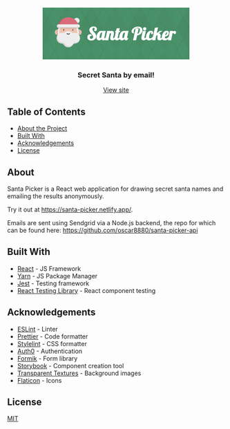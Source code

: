 <p align="center">
  <a href="https://github.com/oscar8880/santa-picker-app">
  <img src="./images/logo.png" alt="Logo" height="120">
  </a>

  <h3 align="center">Secret Santa by email!</h3>
  <p align="center">
    <a href="https://santa-picker.netlify.app/">View site</a>
  </p>
</p>

## Table of Contents

- [About the Project](#about)
- [Built With](#built-with)
- [Acknowledgements](#acknowledgements)
- [License](#license)

## About

Santa Picker is a React web application for drawing secret santa names and emailing the results anonymously.

Try it out at https://santa-picker.netlify.app/.

Emails are sent using Sendgrid via a Node.js backend, the repo for which can be found here: https://github.com/oscar8880/santa-picker-api

## Built With

- [React](https://reactjs.org/) - JS Framework
- [Yarn](https://yarnpkg.com/) - JS Package Manager
- [Jest](https://jestjs.io/) - Testing framework
- [React Testing Library](https://testing-library.com/) - React component testing

## Acknowledgements

- [ESLint](https://eslint.org/) - Linter
- [Prettier](https://prettier.io/) - Code formatter
- [Stylelint](https://stylelint.io/) - CSS formatter
- [Auth0](https://auth0.com/) - Authentication
- [Formik](https://formik.org/) - Form library
- [Storybook](https://storybook.js.org/) - Component creation tool
- [Transparent Textures](https://www.transparenttextures.com) - Background images
- [Flaticon](www.flaticon.com) - Icons

## License

[MIT](https://choosealicense.com/licenses/mit/)
